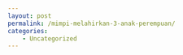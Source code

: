 ```yaml
---
layout: post
permalink: /mimpi-melahirkan-3-anak-perempuan/
categories:
    - Uncategorized
---
```


